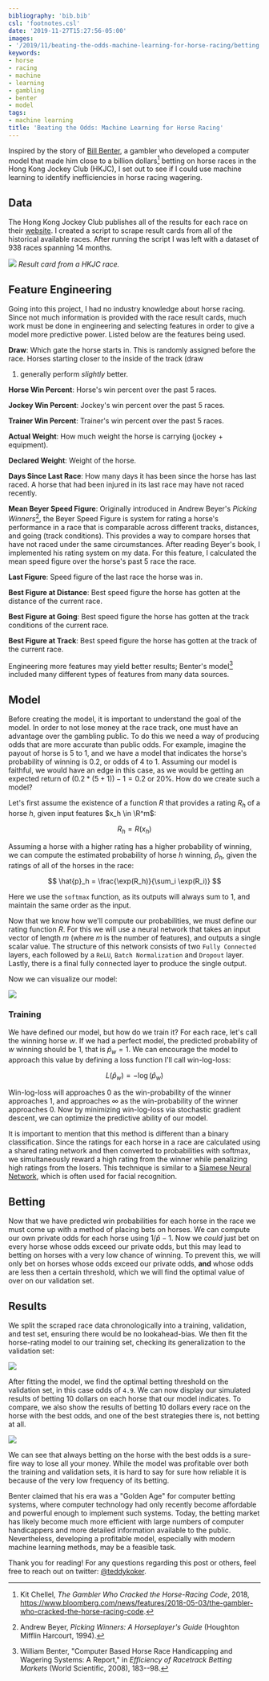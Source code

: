 ```yaml
---
bibliography: 'bib.bib'
csl: 'footnotes.csl'
date: '2019-11-27T15:27:56-05:00'
images:
- '/2019/11/beating-the-odds-machine-learning-for-horse-racing/betting.png'
keywords:
- horse
- racing
- machine
- learning
- gambling
- benter
- model
tags:
- machine learning
title: 'Beating the Odds: Machine Learning for Horse Racing'
---
```


Inspired by the story of [Bill
Benter](https://en.wikipedia.org/wiki/Bill_Benter), a gambler who
developed a computer model that made him close to a billion dollars[^1]
betting on horse races in the Hong Kong Jockey Club (HKJC), I set out to
see if I could use machine learning to identify inefficiencies in horse
racing wagering. <!--more-->

## Data

The Hong Kong Jockey Club publishes all of the results for each race on
their [website](https://racing.hkjc.com/racing/english/index.aspx). I
created a script to scrape result cards from all of the historical
available races. After running the script I was left with a dataset of
938 races spanning 14 months.

![](hkjc.png) *Result card from a HKJC race.*

## Feature Engineering

Going into this project, I had no industry knowledge about horse racing.
Since not much information is provided with the race result cards, much
work must be done in engineering and selecting features in order to give
a model more predictive power. Listed below are the features being used.

**Draw**: Which gate the horse starts in. This is randomly assigned
before the race. Horses starting closer to the inside of the track (draw
1) generally perform *slightly* better.

**Horse Win Percent**: Horse's win percent over the past 5 races.

**Jockey Win Percent**: Jockey's win percent over the past 5 races.

**Trainer Win Percent**: Trainer's win percent over the past 5 races.

**Actual Weight**: How much weight the horse is carrying (jockey +
equipment).

**Declared Weight**: Weight of the horse.

**Days Since Last Race**: How many days it has been since the horse has
last raced. A horse that had been injured in its last race may have not
raced recently.

**Mean Beyer Speed Figure**: Originally introduced in Andrew Beyer's
*Picking Winners*[^2], the Beyer Speed Figure is system for rating a
horse's performance in a race that is comparable across different
tracks, distances, and going (track conditions). This provides a way to
compare horses that have not raced under the same circumstances. After
reading Beyer's book, I implemented his rating system on my data. For
this feature, I calculated the mean speed figure over the horse's past 5
race the race.

**Last Figure**: Speed figure of the last race the horse was in.

**Best Figure at Distance**: Best speed figure the horse has gotten at
the distance of the current race.

**Best Figure at Going**: Best speed figure the horse has gotten at the
track conditions of the current race.

**Best Figure at Track**: Best speed figure the horse has gotten at the
track of the current race.

Engineering more features may yield better results; Benter's model[^3]
included many different types of features from many data sources.

## Model

Before creating the model, it is important to understand the goal of the
model. In order to not lose money at the race track, one must have an
advantage over the gambling public. To do this we need a way of
producing odds that are more accurate than public odds. For example,
imagine the payout of horse is 5 to 1, and we have a model that
indicates the horse's probability of winning is 0.2, or odds of 4 to 1.
Assuming our model is faithful, we would have an edge in this case, as
we would be getting an expected return of $(0.2 * (5 + 1)) - 1 = 0.2$ or
20%. How do we create such a model?

Let's first assume the existence of a function $R$ that provides a
rating $R_h$ of a horse $h$, given input features $x_h \in \R^m$:

$$ R_h = R(x_h) $$

Assuming a horse with a higher rating has a higher probability of
winning, we can compute the estimated probability of horse $h$ winning,
$\hat{p}_h$, given the ratings of all of the horses in the race:

$$ \hat{p}_h = \frac{\exp(R_h)}{\sum_i \exp(R_i)} $$

Here we use the `softmax` function, as its outputs will always sum to 1,
and maintain the same order as the input.

Now that we know how we'll compute our probabilities, we must define our
rating function $R$. For this we will use a neural network that takes an
input vector of length $m$ (where $m$ is the number of features), and
outputs a single scalar value. The structure of this network consists of
two `Fully Connected` layers, each followed by a `ReLU`,
`Batch Normalization` and `Dropout` layer. Lastly, there is a final
fully connected layer to produce the single output.

Now we can visualize our model:

![](probs.png)

### Training

We have defined our model, but how do we train it? For each race, let's
call the winning horse $w$. If we had a perfect model, the predicted
probability of $w$ winning should be 1, that is $\hat{p}_w = 1$. We can
encourage the model to approach this value by defining a loss function
I'll call win-log-loss:

$$ L(\hat{p}_w) = -\log(\hat{p}_w) $$

Win-log-loss will approaches 0 as the win-probability of the winner
approaches 1, and approaches $\infty$ as the win-probability of the
winner approaches 0. Now by minimizing win-log-loss via stochastic
gradient descent, we can optimize the predictive ability of our model.

It is important to mention that this method is different than a binary
classification. Since the ratings for each horse in a race are
calculated using a shared rating network and then converted to
probabilities with softmax, we simultaneously reward a high rating from
the winner while penalizing high ratings from the losers. This technique
is similar to a [Siamese Neural
Network](https://en.wikipedia.org/wiki/Siamese_neural_network), which is
often used for facial recognition.

## Betting

Now that we have predicted win probabilities for each horse in the race
we must come up with a method of placing bets on horses. We can compute
our own private odds for each horse using $1/\hat{p} - 1$. Now we
*could* just bet on every horse whose odds exceed our private odds, but
this may lead to betting on horses with a very low chance of winning. To
prevent this, we will only bet on horses whose odds exceed our private
odds, **and** whose odds are less then a certain threshold, which we
will find the optimal value of over on our validation set.

## Results

We split the scraped race data chronologically into a training,
validation, and test set, ensuring there would be no lookahead-bias. We
then fit the horse-rating model to our training set, checking its
generalization to the validation set:

![](train.png)

After fitting the model, we find the optimal betting threshold on the
validation set, in this case odds of `4.9`. We can now display our
simulated results of betting 10 dollars on each horse that our model
indicates. To compare, we also show the results of betting 10 dollars
every race on the horse with the best odds, and one of the best
strategies there is, not betting at all.

![](betting.png)

We can see that always betting on the horse with the best odds is a
sure-fire way to lose all your money. While the model was profitable
over both the training and validation sets, it is hard to say for sure
how reliable it is because of the very low frequency of its betting.

Benter claimed that his era was a "Golden Age" for computer betting
systems, where computer technology had only recently become affordable
and powerful enough to implement such systems. Today, the betting market
has likely become much more efficient with large numbers of computer
handicappers and more detailed information available to the public.
Nevertheless, developing a profitable model, especially with modern
machine learning methods, may be a feasible task.

Thank you for reading! For any questions regarding this post or others,
feel free to reach out on twitter:
[@teddykoker](https://twitter.com/teddykoker).

[^1]: Kit Chellel, *The Gambler Who Cracked the Horse-Racing Code*,
    2018,
    <https://www.bloomberg.com/news/features/2018-05-03/the-gambler-who-cracked-the-horse-racing-code>.

[^2]: Andrew Beyer, *Picking Winners: A Horseplayer's Guide* (Houghton
    Mifflin Harcourt, 1994).

[^3]: William Benter, "Computer Based Horse Race Handicapping and
    Wagering Systems: A Report," in *Efficiency of Racetrack Betting
    Markets* (World Scientific, 2008), 183--98.
